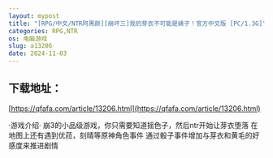```yaml
---
layout: mypost
title: "[RPG/中文/NTR阿黑颜][崩坏三]我的芽衣不可能是婊子！官方中文版 [PC/1.3G]"
categories: RPG,NTR
os: 电脑游戏
slug: a13206
date: 2024-11-03
---
```


## 下载地址：

[https://qfafa.com/article/13206.html](https://qfafa.com/article/13206.html)

·游戏介绍·
崩3的小品级游戏，你只需要知道摇色子，然后ntr开始让芽衣堕落
在地图上还有遇到优菈，刻晴等原神角色事件
通过骰子事件增加与芽衣和黄毛的好感度来推进剧情